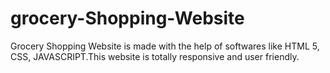 # grocery-Shopping-Website
Grocery Shopping Website is made with the help of softwares like HTML 5, CSS, JAVASCRIPT.This website is totally responsive and user friendly. 
